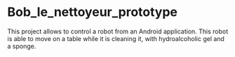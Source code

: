 # Bob_le_nettoyeur_prototype
This project allows to control a robot from an Android application. This robot is able to move on a table while it is cleaning it, with hydroalcoholic gel and a sponge.

